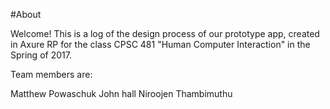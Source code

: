 #About

Welcome! This is a log of the design process of our prototype app, 
created in Axure RP for the class CPSC 481 "Human Computer Interaction" in the Spring of 2017.

Team members are:

Matthew Powaschuk
John hall
Niroojen Thambimuthu
